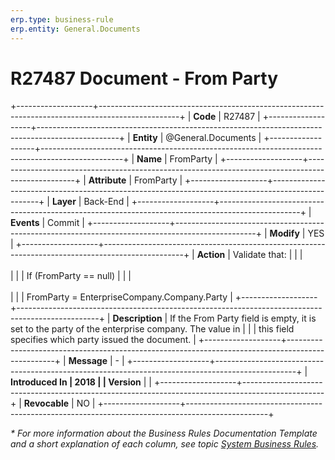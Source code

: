 ```yaml
---
erp.type: business-rule
erp.entity: General.Documents
---
```


# R27487 Document - From Party
+-------------------+--------------------------------------------------------------------------------------------------+
| **Code**          | R27487                                                                                           |
+-------------------+--------------------------------------------------------------------------------------------------+
| **Entity**        | @General.Documents                                                                               |
+-------------------+--------------------------------------------------------------------------------------------------+
| **Name**          | FromParty                                                                                        |
+-------------------+--------------------------------------------------------------------------------------------------+
| **Attribute**     | FromParty                                                                                        |
+-------------------+--------------------------------------------------------------------------------------------------+
| **Layer**         | Back-End                                                                                         |
+-------------------+--------------------------------------------------------------------------------------------------+
| **Events**        | Commit                                                                                           |
+-------------------+--------------------------------------------------------------------------------------------------+
| **Modify**        | YES                                                                                              |
+-------------------+--------------------------------------------------------------------------------------------------+
| **Action**        | Validate that:                                                                                   |
|                   | <br/><br/>                                                                                       |
|                   | If (FromParty == null)                                                                           |
|                   | <br/><br/>                                                                                       |
|                   | FromParty = EnterpriseCompany.Company.Party                                                      |
+-------------------+--------------------------------------------------------------------------------------------------+
| **Description**   | If the From Party field is empty, it is set to the party of the enterprise company. The value in |
|                   | this field specifies which party issued the document.                                            |
+-------------------+--------------------------------------------------------------------------------------------------+
| **Message**       | \-                                                                                               |
+-------------------+--------------------------------------------------------------------------------------------------+
| **Introduced In   | 2018                                                                                             |
| Version**         |                                                                                                  |
+-------------------+--------------------------------------------------------------------------------------------------+
| **Revocable**     | NO                                                                                               |
+-------------------+--------------------------------------------------------------------------------------------------+

*\* For more information about the Business Rules Documentation Template and a short explanation of each column, see
topic [System Business Rules](../templates/template-description-system-business-rules.md).*
